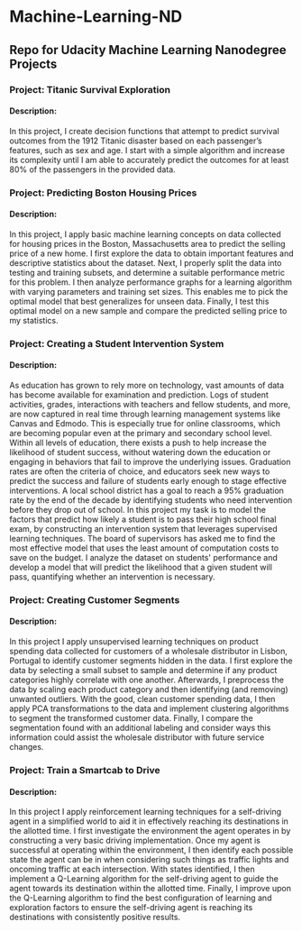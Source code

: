 # Machine-Learning-ND

## Repo for Udacity Machine Learning Nanodegree Projects


### Project: Titanic Survival Exploration
#### Description:
In this project, I create decision functions that attempt to predict survival outcomes from the 1912 Titanic disaster based on each passenger’s features, such as sex and age. I start with a simple algorithm and increase its complexity until I am able to accurately predict the outcomes for at least 80% of the passengers in the provided data.


### Project: Predicting Boston Housing Prices
#### Description:
In this project, I apply basic machine learning concepts on data collected for housing prices in the Boston, Massachusetts area to predict the selling price of a new home. I first explore the data to obtain important features and descriptive statistics about the dataset. Next, I properly split the data into testing and training subsets, and determine a suitable performance metric for this problem. I then analyze performance graphs for a learning algorithm with varying parameters and training set sizes. This enables me to pick the optimal model that best generalizes for unseen data. Finally, I test this optimal model on a new sample and compare the predicted selling price to my statistics.


### Project: Creating a Student Intervention System
#### Description:
As education has grown to rely more on technology, vast amounts of data has become available for examination and prediction. Logs of student activities, grades, interactions with teachers and fellow students, and more, are now captured in real time through learning management systems like Canvas and Edmodo. This is especially true for online classrooms, which are becoming popular even at the primary and secondary school level. Within all levels of education, there exists a push to help increase the likelihood of student success, without watering down the education or engaging in behaviors that fail to improve the underlying issues. Graduation rates are often the criteria of choice, and educators seek new ways to predict the success and failure of students early enough to stage effective interventions. A local school district has a goal to reach a 95% graduation rate by the end of the decade by identifying students who need intervention before they drop out of school.
In this project my task is to model the factors that predict how likely a student is to pass their high school final exam, by constructing an intervention system that leverages supervised learning techniques. The board of supervisors has asked me to find the most effective model that uses the least amount of computation costs to save on the budget. I analyze the dataset on students' performance and develop a model that will predict the likelihood that a given student will pass, quantifying whether an intervention is necessary.


### Project: Creating Customer Segments
#### Description:
In this project I apply unsupervised learning techniques on product spending data collected for customers of a wholesale distributor in Lisbon, Portugal to identify customer segments hidden in the data. I first explore the data by selecting a small subset to sample and determine if any product categories highly correlate with one another. Afterwards, I preprocess the data by scaling each product category and then identifying (and removing) unwanted outliers. With the good, clean customer spending data, I then apply PCA transformations to the data and implement clustering algorithms to segment the transformed customer data. Finally, I compare the segmentation found with an additional labeling and consider ways this information could assist the wholesale distributor with future service changes.


### Project: Train a Smartcab to Drive
#### Description:
In this project I apply reinforcement learning techniques for a self-driving agent in a simplified world to aid it in effectively reaching its destinations in the allotted time. I first investigate the environment the agent operates in by constructing a very basic driving implementation. Once my agent is successful at operating within the environment, I then identify each possible state the agent can be in when considering such things as traffic lights and oncoming traffic at each intersection. With states identified, I then implement a Q-Learning algorithm for the self-driving agent to guide the agent towards its destination within the allotted time. Finally, I improve upon the Q-Learning algorithm to find the best configuration of learning and exploration factors to ensure the self-driving agent is reaching its destinations with consistently positive results.
